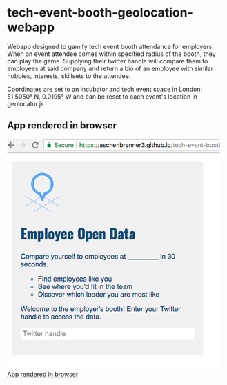 # tech-event-booth-geolocation-webapp
Webapp designed to gamify tech event booth attendance for employers. When an event attendee comes within specified radius of the booth, they can play the game. Supplying their twitter handle will compare them to employees at said company and return a bio of an employee with similar hobbies, interests, skillsets to the attendee. 

Coordinates are set to an incubator and tech event space in London:  51.5050° N, 0.0195° W and can be reset to each event's location in geolocator.js

## App rendered in browser
![app-rendered-in-browser](https://github.com/aschenbrenner3/tech-event-booth-geolocation-webapp/blob/master/images/event-booth-app-rendered-in-browser.png "Tech Event Booth App Rendered in Browser")
[App rendered in browser](https://aschenbrenner3.github.io/tech-event-booth-geolocation-webapp/)

